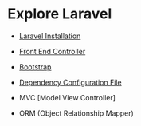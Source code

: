 # Explore Laravel

* [Laravel Installation](https://laravel.com/docs/11.x#creating-a-laravel-project)

* [Front End Controller](./public/index.php)

* [Bootstrap](./bootstrap/app.php) 

* [Dependency Configuration File](./composer.json)

* MVC [Model View Controller] 

* ORM (Object Relationship Mapper)